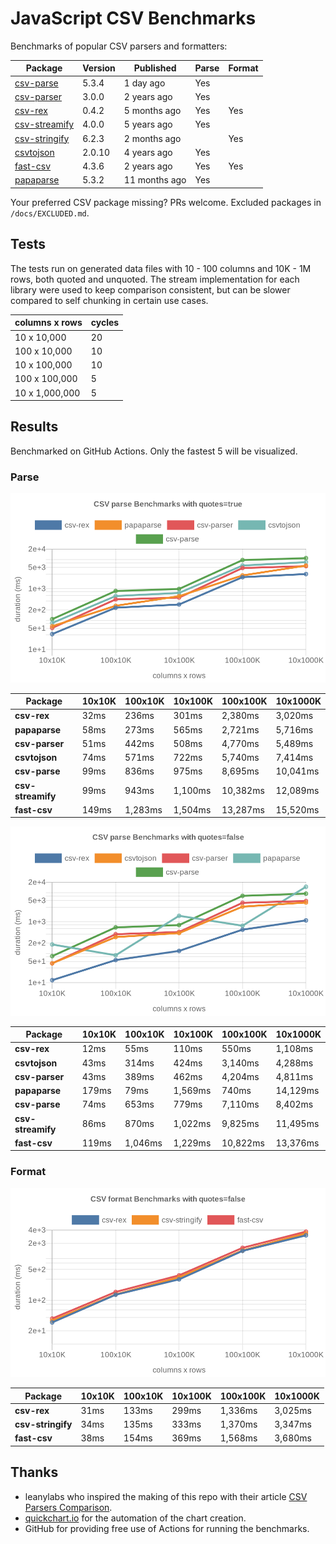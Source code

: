 # JavaScript CSV Benchmarks

Benchmarks of popular CSV parsers and formatters:

<!-- packages -->
| Package | Version | Published | Parse | Format 
|---------|---------|-----------|-------|--------
| [csv-parse](https://www.npmjs.com/package/csv-parse) | 5.3.4 | 1 day ago | Yes |  
| [csv-parser](https://www.npmjs.com/package/csv-parser) | 3.0.0 | 2 years ago | Yes |  
| [csv-rex](https://www.npmjs.com/package/csv-rex) | 0.4.2 | 5 months ago | Yes | Yes 
| [csv-streamify](https://www.npmjs.com/package/csv-streamify) | 4.0.0 | 5 years ago | Yes |  
| [csv-stringify](https://www.npmjs.com/package/csv-stringify) | 6.2.3 | 2 months ago |  | Yes 
| [csvtojson](https://www.npmjs.com/package/csvtojson) | 2.0.10 | 4 years ago | Yes |  
| [fast-csv](https://www.npmjs.com/package/fast-csv) | 4.3.6 | 2 years ago | Yes | Yes 
| [papaparse](https://www.npmjs.com/package/papaparse) | 5.3.2 | 11 months ago | Yes |  
<!-- packages -->

Your preferred CSV package missing? PRs welcome. Excluded packages in `/docs/EXCLUDED.md`.

## Tests
The tests run on generated data files with 10 - 100 columns and 10K - 1M rows, both quoted and unquoted. The stream implementation for each library were used to keep comparison consistent, but can be slower compared to self chunking in certain use cases.

<!-- tests -->
| columns x rows | cycles 
|----------------|--------
| 10 x 10,000 | 20 
| 100 x 10,000 | 10 
| 10 x 100,000 | 10 
| 100 x 100,000 | 5 
| 10 x 1,000,000 | 5 
<!-- tests -->

## Results 
Benchmarked on GitHub Actions. Only the fastest 5 will be visualized.

### Parse
![Quoted CSV Parser Benchmarks](https://github.com/willfarrell/csv-benchmarks/raw/main/results/parse_quotes%3Dtrue.png)

<!-- parse quotes=true -->
| Package | 10x10K | 100x10K | 10x100K | 100x100K | 10x1000K 
|---------|---|---|---|---|---
| **csv-rex** | 32ms | 236ms | 301ms | 2,380ms | 3,020ms 
| **papaparse** | 58ms | 273ms | 565ms | 2,721ms | 5,716ms 
| **csv-parser** | 51ms | 442ms | 508ms | 4,770ms | 5,489ms 
| **csvtojson** | 74ms | 571ms | 722ms | 5,740ms | 7,414ms 
| **csv-parse** | 99ms | 836ms | 975ms | 8,695ms | 10,041ms 
| **csv-streamify** | 99ms | 943ms | 1,100ms | 10,382ms | 12,089ms 
| **fast-csv** | 149ms | 1,283ms | 1,504ms | 13,287ms | 15,520ms 
<!-- parse quotes=true -->

![Non-Quoted CSV Parser Benchmarks](https://github.com/willfarrell/csv-benchmarks/raw/main/results/parse_quotes%3Dfalse.png)

<!-- parse quotes=false -->
| Package | 10x10K | 100x10K | 10x100K | 100x100K | 10x1000K 
|---------|---|---|---|---|---
| **csv-rex** | 12ms | 55ms | 110ms | 550ms | 1,108ms 
| **csvtojson** | 43ms | 314ms | 424ms | 3,140ms | 4,288ms 
| **csv-parser** | 43ms | 389ms | 462ms | 4,204ms | 4,811ms 
| **papaparse** | 179ms | 79ms | 1,569ms | 740ms | 14,129ms 
| **csv-parse** | 74ms | 653ms | 779ms | 7,110ms | 8,402ms 
| **csv-streamify** | 86ms | 870ms | 1,022ms | 9,825ms | 11,495ms 
| **fast-csv** | 119ms | 1,046ms | 1,229ms | 10,822ms | 13,376ms 
<!-- parse quotes=false -->

### Format

![Non-Quoted CSV Formatter Benchmarks](https://github.com/willfarrell/csv-benchmarks/raw/main/results/format_quotes%3Dfalse.png)

<!-- format quotes=false -->
| Package | 10x10K | 100x10K | 10x100K | 100x100K | 10x1000K 
|---------|---|---|---|---|---
| **csv-rex** | 31ms | 133ms | 299ms | 1,336ms | 3,025ms 
| **csv-stringify** | 34ms | 135ms | 333ms | 1,370ms | 3,347ms 
| **fast-csv** | 38ms | 154ms | 369ms | 1,568ms | 3,680ms 
<!-- format quotes=false -->

## Thanks
- leanylabs who inspired the making of this repo with their article [CSV Parsers Comparison](https://leanylabs.com/blog/js-csv-parsers-benchmarks/).
- [quickchart.io](https://quickchart.io) for the automation of the chart creation.
- GitHub for providing free use of Actions for running the benchmarks.

